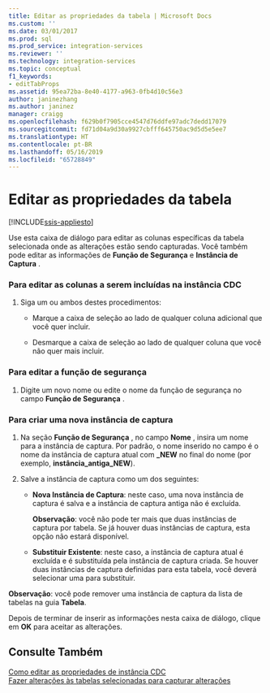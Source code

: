 ```yaml
---
title: Editar as propriedades da tabela | Microsoft Docs
ms.custom: ''
ms.date: 03/01/2017
ms.prod: sql
ms.prod_service: integration-services
ms.reviewer: ''
ms.technology: integration-services
ms.topic: conceptual
f1_keywords:
- editTabProps
ms.assetid: 95ea72ba-8e40-4177-a963-0fb4d10c56e3
author: janinezhang
ms.author: janinez
manager: craigg
ms.openlocfilehash: f629b0f7905cce4547d76ddfe97adc7dedd17079
ms.sourcegitcommit: fd71d04a9d30a9927cbfff645750ac9d5d5e5ee7
ms.translationtype: HT
ms.contentlocale: pt-BR
ms.lasthandoff: 05/16/2019
ms.locfileid: "65728849"
---
```

# <a name="edit-the-table-properties"></a>Editar as propriedades da tabela

[!INCLUDE[ssis-appliesto](../../includes/ssis-appliesto-ssvrpluslinux-asdb-asdw-xxx.md)]


  Use esta caixa de diálogo para editar as colunas específicas da tabela selecionada onde as alterações estão sendo capturadas. Você também pode editar as informações de **Função de Segurança** e **Instância de Captura** .  
  
### <a name="to-edit-the-columns-to-include-in-the-cdc-instance"></a>Para editar as colunas a serem incluídas na instância CDC  
  
1.  Siga um ou ambos destes procedimentos:  
  
    -   Marque a caixa de seleção ao lado de qualquer coluna adicional que você quer incluir.  
  
    -   Desmarque a caixa de seleção ao lado de qualquer coluna que você não quer mais incluir.  
  
### <a name="to-edit-the-security-role"></a>Para editar a função de segurança  
  
1.  Digite um novo nome ou edite o nome da função de segurança no campo **Função de Segurança** .  
  
### <a name="to-create-a-new-capture-instance"></a>Para criar uma nova instância de captura  
  
1.  Na seção **Função de Segurança** , no campo **Nome** , insira um nome para a instância de captura. Por padrão, o nome inserido no campo é o nome da instância de captura atual com **_NEW** no final do nome (por exemplo, **instância_antiga_NEW**).  
  
2.  Salve a instância de captura como um dos seguintes:  
  
    -   **Nova Instância de Captura**: neste caso, uma nova instância de captura é salva e a instância de captura antiga não é excluída.  
  
         **Observação**: você não pode ter mais que duas instâncias de captura por tabela. Se já houver duas instâncias de captura, esta opção não estará disponível.  
  
    -   **Substituir Existente**: neste caso, a instância de captura atual é excluída e é substituída pela instância de captura criada. Se houver duas instâncias de captura definidas para esta tabela, você deverá selecionar uma para substituir.  
  
 **Observação**: você pode remover uma instância de captura da lista de tabelas na guia **Tabela**.  
  
 Depois de terminar de inserir as informações nesta caixa de diálogo, clique em **OK** para aceitar as alterações.  
  
## <a name="see-also"></a>Consulte Também  
 [Como editar as propriedades de instância CDC](../../integration-services/change-data-capture/how-to-edit-the-cdc-instance-properties.md)   
 [Fazer alterações às tabelas selecionadas para capturar alterações](../../integration-services/change-data-capture/make-changes-to-the-tables-selected-for-capturing-changes.md)  
  
  

